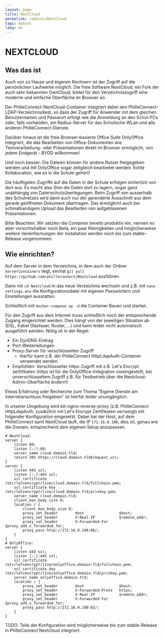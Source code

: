 ```yaml
---
layout: page
title: NextCloud
permalink: /admins/NextCloud
tags: Admins
lang: de
---
```


# **NEXT**CLOUD

## Was das ist

Auch von zu Hause und eigenen Rechnern ist der Zugriff auf die persönlichen Laufwerke möglich. Die freie Software NextCloud, ein Fork der auch sehr bekannten OwnCloud, bietet für den Verzeichniszugriff eine moderne und einfache Oberfläche im Browser an.

Der PhilleConnect-NextCloud-Container integriert dabei den PhilleConnect-LDAP-Verzeichnisdiest, so dass der Zugriff für Anwender mit dem gleichen Benutzernamen und Passwort erfolgt wie die Anmeldung an den Schul-PCs oder, falls vorhanden, am Radius-Server für das Schulische WLan und alle anderen PhilleConnect-Dienste.

Darüber hinaus ist die freie Browser-basierte Office Suite OnlyOffice integriert, die das Bearbeiten von Office-Dokumenten wie Textverarbeitung- oder Präsentationen direkt im Browser ermöglicht, von jedem Endgerät - BYOD willkommen!

Und noch besser: Die Dateien können für andere Nutzer freigegeben werden und mit OnlyOffice sogar zeitgleich bearbeitet werden. Echte Kollaboration, wie es in die Schule gehört!

Die häuftigsten Zugriffe auf die Daten in der Schule erfolgen sicherlich von dort aus. Es macht also Sinn die Daten dort zu lagern, sogar ganz unabhängig von Datenschutzüberlegungen. Beim Zugriff von ausserhalb des Schulnetzes wird dann auch nur der gerenderte Ausschnitt aus dem gerade geöffneten Dokument übertragen. Das ermöglicht auch bei schmalbandigem Upload das Bearbeiten von aufgeblasenen Präsentationen.

Bitte Beachten: Wir setzten die Container bereits produktiv ein, nennen es aber vorsichtshalber noch Beta, ein paar Kleinigkeiten und möglicherweise weitere Vereinfachungen der Installation werden noch bis zum stable-Release vorgenommen.

## Wie einrichten?

Auf dem Server in dem Verzeichnis, in dem auch der Ordner `ServerContainers` liegt, einmal `git pull https://github.com/philleconnect/Nextcloud` ausführen.

Dann mit `cd Nextcloud` in das neue Verzeichnis wechseln und z.B. mit `nano settings.env` die Konfigurationsdatei mit eigenen Passwörtern und Einstellungen ausstatten.

Schließlich mit `docker-compose up -d` die Container Bauen und starten.

Für den Zugriff aus dem Internet muss schließlich noch der entsprechende Zugang eingerichtet werden. Dies hängt von der jeweiligen Situation ab (DSL, Kabel Glasfaser, Router, ...) und kann leider nicht automatisch ausgeführt werden. Nötig ist in der Regel:

* Ein DynDNS-Eintrag
* Port-Weiterleitungen
* Proxy-Server für verschlüsselten Zugriff
    * hierfür kann z.B. der PhilleConnect HttpLdapAuth-Container verwendet werden.
* Empfohlen: Verschlüsselter https-Zugriff mit z.B. Let's Encrypt zertifikaten (https ist für die OnlyOffice-Integration voreingestellt, bei unverschlüsseltem Zugriff z.B. für Testbetrieb über die Nextcloud-Admin-Oberfläche ändern!)

Etwas Erfahrung oder Recherche zum Thema "Eigene Dienste am Internetanschluss freigeben" ist hierfür leider unumgänglich.

In unserer Umgebung wird ein nginx-reverse-proxy (z.B. PhilleConnect HttpLdapAuth, zusätzlich mit Let's Encrypt Zertifikaten verrsorgt) mit folgender Konfiguration eingesetzt. Dabei hat der Host, auf dem PhilleConnect samt NextCloud läuft, die IP `172.16.0.100`, dies ist, genau wie die Domain, entsprechend dem eigenen Setup anzupassen.

```
# NextCloud:
server {
    listen 80;
    listen [::]:80;
    server_name cloud.domain.tld;
    return 301 https://cloud.domain.tld$request_uri;
}
server {
    listen 443 ssl;
    listen [::]:443 ssl;
    ssl_certificate /etc/letsencrypt/live/cloud.domain.tld/fullchain.pem;
    ssl_certificate_key /etc/letsencrypt/live/cloud.domain.tld/privkey.pem;
    server_name cloud.domain.tld;
    client_max_body_size 0;
    location / {
        client_max_body_size 0;
        proxy_set_header        Host                $host;
        proxy_set_header        X-Real-IP           $remote_addr;
        proxy_set_header        X-Forwarded-For     $proxy_add_x_forwarded_for;
        proxy_pass http://172.16.0.100:86/;
    }
}
# OnlyOffice:
server {
    listen 443 ssl;
    listen [::]:443 ssl;
    ssl_certificate /etc/letsencrypt/live/onlyoffice.domain.tld/fullchain.pem;
    ssl_certificate_key /etc/letsencrypt/live/onlyoffice.domain.tld/privkey.pem;
    server_name onlyoffice.domain.tld;
    location / {
        proxy_set_header        Host                $host;
        proxy_set_header        X-Forwarded-Proto   https;
        proxy_set_header        X-Real-IP           $remote_addr;
        proxy_set_header        X-Forwarded-For     $proxy_add_x_forwarded_for;
        proxy_pass http://172.16.0.100:82/;
    }
}
```

TODO: Teile der Konfiguration wird möglicherweise bis zum stable-Release in PhilleConnect Nextcloud integriert.
